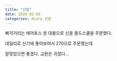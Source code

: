 ```yaml
---
title: "신발"
date: 2020-02-03
categories: diary 신발
---
```

삐걱거리는 에어포스 원 대용으로 신을 올드스쿨을 주문했다.

데일리로 신기에 좋아보여서 270으로 주문했는데

잘맞았으면 좋겠다. 교환은 귀찮다...

